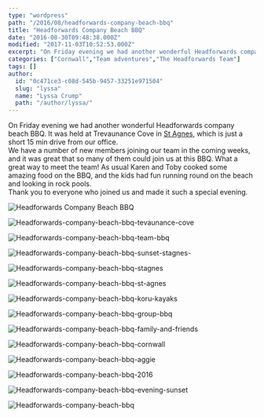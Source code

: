 ```yaml
---
type: "wordpress"
path: "/2016/08/headforwards-company-beach-bbq"
title: "Headforwards Company Beach BBQ"
date: "2016-08-30T09:48:38.000Z"
modified: "2017-11-03T10:52:53.000Z"
excerpt: "On Friday evening we had another wonderful Headforwards company beach BBQ. It was held at Trevaunance Cove in St Agnes, which is just a short 15 min drive from our office. We have a number of new members joining our team in the coming weeks, and it was great that so many of them could …"
categories: ["Cornwall","Team adventures","The Headforwards Team"]
tags: []
author:
  id: "0c471ce3-c08d-545b-9457-33251e971504"
  slug: "lyssa"
  name: "Lyssa Crump"
  path: "/author/lyssa/"
---
```

On Friday evening we had another wonderful Headforwards company beach BBQ. It was held at Trevaunance Cove in [St Agnes](http://www.cornwall-online.co.uk/carrick/stagnes-trevaunancecove.asp), which is just a short 15 min drive from our office.  
We have a number of new members joining our team in the coming weeks, and it was great that so many of them could join us at this BBQ. What a great way to meet the team! As usual Karen and Toby cooked some amazing food on the BBQ, and the kids had fun running round on the beach and looking in rock pools.  
Thank you to everyone who joined us and made it such a special evening.

![Headforwards Company Beach BBQ](https://www.headforwards.com/wp-content/uploads/2016/08/Headforwards-company-beach-bbq-300x225.jpg)

![Headforwards-company-beach-bbq-tevaunance-cove](https://www.headforwards.com/wp-content/uploads/2016/08/Headforwards-company-beach-bbq-tevaunance-cove-300x225.jpg)

![Headforwards-company-beach-bbq-team-bbq](https://www.headforwards.com/wp-content/uploads/2016/08/Headforwards-company-beach-bbq-team-bbq-300x225.jpg)

![Headforwards-company-beach-bbq-sunset-stagnes-](https://www.headforwards.com/wp-content/uploads/2016/08/Headforwards-company-beach-bbq-sunset-stagnes--300x225.jpg)

![Headforwards-company-beach-bbq-stagnes](https://www.headforwards.com/wp-content/uploads/2016/08/Headforwards-company-beach-bbq-stagnes-300x225.jpg)

![Headforwards-company-beach-bbq-st-agnes](https://www.headforwards.com/wp-content/uploads/2016/08/Headforwards-company-beach-bbq-st-agnes-300x225.jpg)

![Headforwards-company-beach-bbq-koru-kayaks](https://www.headforwards.com/wp-content/uploads/2016/08/Headforwards-company-beach-bbq-koru-kayaks-300x225.jpg)

![Headforwards-company-beach-bbq-group-bbq](https://www.headforwards.com/wp-content/uploads/2016/08/Headforwards-company-beach-bbq-group-bbq-300x225.jpg)

![Headforwards-company-beach-bbq-family-and-friends](https://www.headforwards.com/wp-content/uploads/2016/08/Headforwards-company-beach-bbq-family-and-friends-300x225.jpg)

![Headforwards-company-beach-bbq-cornwall](https://www.headforwards.com/wp-content/uploads/2016/08/Headforwards-company-beach-bbq-cornwall-300x225.jpg)

![Headforwards-company-beach-bbq-aggie](https://www.headforwards.com/wp-content/uploads/2016/08/Headforwards-company-beach-bbq-aggie-300x225.jpg)

![Headforwards-company-beach-bbq-2016](https://www.headforwards.com/wp-content/uploads/2016/08/Headforwards-company-beach-bbq-2016-300x225.jpg)

![Headforwards-company-beach-bbq-evening-sunset](https://www.headforwards.com/wp-content/uploads/2016/08/Headforwards-company-beach-bbq-evening-sunset-300x225.jpg)

![Headforwards-company-beach-bbq](https://www.headforwards.com/wp-content/uploads/2016/08/Headforwards-company-beach-bbq-300x225.jpg)